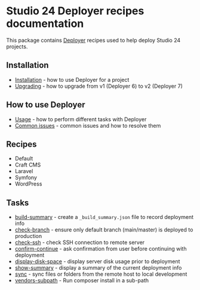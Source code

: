 # Studio 24 Deployer recipes documentation 

This package contains [Deployer](https://deployer.org/) recipes used to help deploy Studio 24 projects.

## Installation

* [Installation](installation.md) - how to use Deployer for a project
* [Upgrading](upgrading.md) - how to upgrade from v1 (Deployer 6) to v2 (Deployer 7)

## How to use Deployer

* [Usage](usage.md) - how to perform different tasks with Deployer
* [Common issues](common-issues.md) - common issues and how to resolve them 

## Recipes

* Default
* Craft CMS
* Laravel
* Symfony
* WordPress

## Tasks

* [build-summary](tasks/build-summary.md) - create a `_build_summary.json` file to record deployment info
* [check-branch](tasks/check-branch.md) - ensure only default branch (main/master) is deployed to production
* [check-ssh](tasks/check-ssh.md) - check SSH connection to remote server
* [confirm-continue](tasks/confirm-continue.md) - ask confirmation from user before continuing with deployment
* [display-disk-space](tasks/display-disk-space.md) - display server disk usage prior to deployment
* [show-summary](tasks/show-summary.md) - display a summary of the current deployment info
* [sync](tasks/sync.md) - sync files or folders from the remote host to local development
* [vendors-subpath](tasks/vendors-subpath.md) - Run composer install in a sub-path
